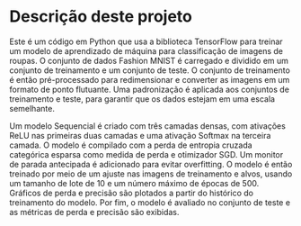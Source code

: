 # Descrição deste projeto

Este é um código em Python que usa a biblioteca TensorFlow para treinar um modelo de aprendizado de máquina para classificação de imagens de roupas. 
O conjunto de dados Fashion MNIST é carregado e dividido em um conjunto de treinamento e um conjunto de teste. O conjunto de treinamento é então pré-processado para redimensionar e converter as imagens em um formato de ponto flutuante. 
Uma padronização é aplicada aos conjuntos de treinamento e teste, para garantir que os dados estejam em uma escala semelhante.

Um modelo Sequencial é criado com três camadas densas, com ativações ReLU nas primeiras duas camadas e uma ativação Softmax na terceira camada. 
O modelo é compilado com a perda de entropia cruzada categórica esparsa como medida de perda e otimizador SGD. Um monitor de parada antecipada é adicionado para evitar overfitting. 
O modelo é então treinado por meio de um ajuste nas imagens de treinamento e alvos, usando um tamanho de lote de 10 e um número máximo de épocas de 500. 
Gráficos de perda e precisão são plotados a partir do histórico do treinamento do modelo. 
Por fim, o modelo é avaliado no conjunto de teste e as métricas de perda e precisão são exibidas.
